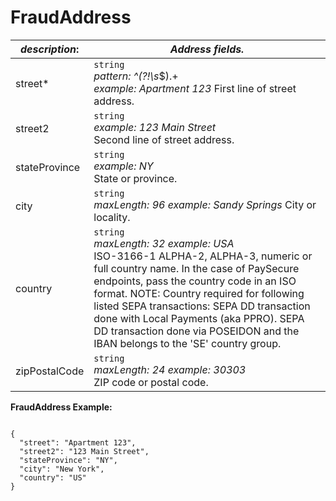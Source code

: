 
# FraudAddress

| *description*: | *Address fields.*|
|----|----|
| street* |    ``` string ```  <br/>  *pattern: ^(?!\s*$).+ <br/> *example: Apartment 123* First line of street address.|
| street2 | ``` string ```  <br/> *example: 123 Main Street* <br/> Second line of street address.|
| stateProvince | ``` string ```   <br/> *example: NY* <br/>  State or province.|
| city | ``` string ```  <br/> *maxLength: 96 example: Sandy Springs* City or locality.|
| country | ``` string ```  <br/> *maxLength: 32 example: USA*  <br/> ISO-3166-1 ALPHA-2, ALPHA-3, numeric or full country name. In the case of PaySecure endpoints, pass the country code in an ISO format. NOTE: Country required for following listed SEPA transactions: SEPA DD transaction done with Local Payments (aka PPRO). SEPA DD transaction done via POSEIDON and the IBAN belongs to the 'SE' country group.| 
| zipPostalCode	 | ``` string ``` <br/>  *maxLength: 24 example: 30303*  <br/> ZIP code or postal code.|


**FraudAddress Example:**

```{r}

{
  "street": "Apartment 123",
  "street2": "123 Main Street",
  "stateProvince": "NY",
  "city": "New York",
  "country": "US"
}
```  





